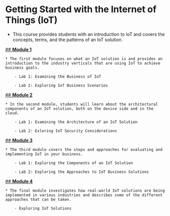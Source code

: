 # **Getting Started with the Internet of Things (IoT)**

* This course provides students with an introduction to IoT and covers the
concepts, terms, and the patterns of an IoT solution.

[## **Module 1**]()
    
    * The first module focuses on what an IoT solution is and provides an 
    introduction to the industry verticals that are using IoT to achieve 
    business goals.
    
        - Lab 1: Examining the Business of IoT
        
        - Lab 2: Exploring IoT Business Scenarios
    
[## **Module 2**]()

    * In the second module, students will learn about the architectural 
    components of an IoT solution, both on the device side and in the 
    cloud.
    
        - Lab 1: Examining the Architecture of an IoT Solution
        
        - Lab 2: Exloring IoT Security Considerations
    
[## **Module 3**]()

    * The third module covers the steps and approaches for evaluating and 
    implementing IoT in your business.
    
        - Lab 1: Exploring the Components of an IoT Solution
        
        - Lab 2: Exploring the Approaches to IoT Business Solutions
        
[## **Module 4**]()

    * The final module investigates how real-world IoT solutions are being 
    implemented in various industries and describes some of the different
    approaches that can be taken.
    
        - Exploring IoT Solutions
